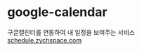 # google-calendar

구글캘린더를 연동하여 내 일정을 보여주는 서비스  
[schedule.zychspace.com](https://schedule.zychspace.com)

